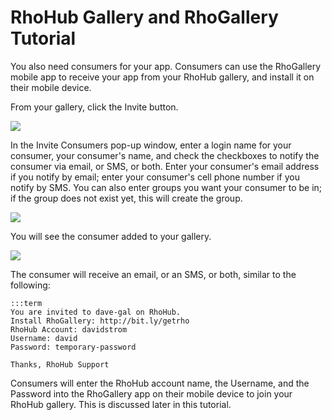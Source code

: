 RhoHub Gallery and RhoGallery Tutorial
========

You also need consumers for your app. Consumers can use the RhoGallery mobile app to receive your app from your RhoHub gallery, and install it on their mobile device.

From your gallery, click the Invite button.

<img src="http://rhodocs.s3.amazonaws.com/rhohub-rhogallery/rhohub-gallery-invite-button.jpg"/>

In the Invite Consumers pop-up window, enter a login name for your consumer, your consumer's name, and check the checkboxes to notify the consumer via email, or SMS, or both. Enter your consumer's email address if you notify by email; enter your consumer's cell phone number if you notify by SMS. You can also enter groups you want your consumer to be in; if the group does not exist yet, this will create the group.

<img src="http://rhodocs.s3.amazonaws.com/rhohub-rhogallery/invite-consumers.jpg"/>

You will see the consumer added to your gallery.

<img src="http://rhodocs.s3.amazonaws.com/rhohub-rhogallery/gallery-consumers-added.jpg"/>

The consumer will receive an email, or an SMS, or both, similar to the following:

	:::term
	You are invited to dave-gal on RhoHub.
	Install RhoGallery: http://bit.ly/getrho
	RhoHub Account: davidstrom
	Username: david
	Password: temporary-password
	
	Thanks, RhoHub Support

Consumers will enter the RhoHub account name, the Username, and the Password into the RhoGallery app on their mobile device to join your RhoHub gallery. This is discussed later in this tutorial.
